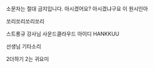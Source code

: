 소문자는 절대 금지입니다. 아시겠어요?
아시겠냐구요 이 원시인아

쏘리쏘리쏘리쏘리 

스트롱규 강사님
사운드클라우드 아이디
HANKKUU


선생님 기타소리


2더하기 2는 귀요미